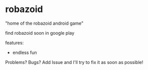 robazoid
========

"home of the robazoid android game"

find robazoid soon in google play

features: 
- endless fun

Problems? Bugs? Add Issue and I'll try to fix it as soon as possible! 


